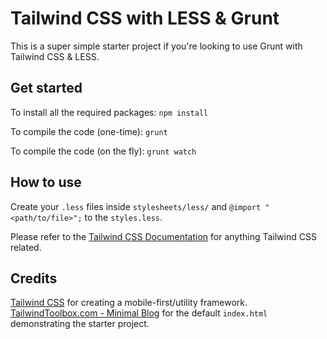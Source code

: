 # Tailwind CSS with LESS & Grunt

This is a super simple starter project if you're looking to use Grunt with Tailwind CSS & LESS.

## Get started

To install all the required packages:
`npm install`

To compile the code (one-time):
`grunt`

To compile the code (on the fly):
`grunt watch`

## How to use

Create your `.less` files inside `stylesheets/less/` and `@import "<path/to/file>";` to the `styles.less`.

Please refer to the [Tailwind CSS Documentation](https://tailwindcss.com/docs/) for anything Tailwind CSS related.

## Credits

[Tailwind CSS](https://tailwindcss.com) for creating a mobile-first/utility framework. 
[TailwindToolbox.com - Minimal Blog](https://www.tailwindtoolbox.com/templates/minimal-blog) for the default `index.html` demonstrating the starter project.
